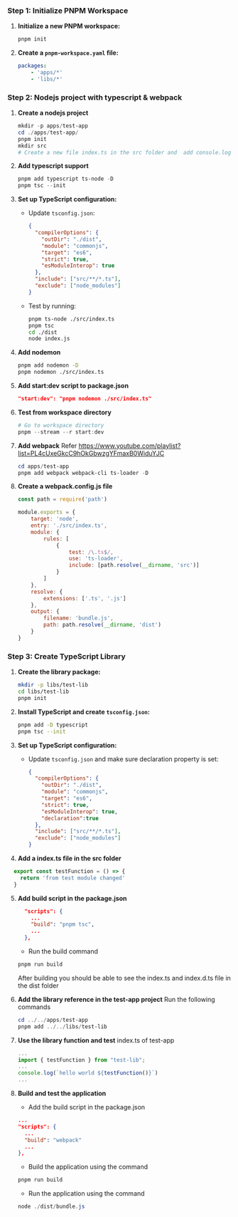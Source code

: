 ### Step 1: Initialize PNPM Workspace

1. **Initialize a new PNPM workspace:**
    ```sh
    pnpm init
    ```

2. **Create a `pnpm-workspace.yaml` file:**
    ```yaml
    packages:
        - 'apps/*'
        - 'libs/*'
    ```

### Step 2: Nodejs project with typescript & webpack

1. **Create a nodejs project**
    ```powershell
    mkdir -p apps/test-app
    cd ./apps/test-app/
    pnpm init
    mkdir src
    # Create a new file index.ts in the src folder and  add console.log('hello world!')
    ```

2. **Add typescript support**
    ```powershell
    pnpm add typescript ts-node -D
    pnpm tsc --init
    ```

3. **Set up TypeScript configuration:**
    - Update `tsconfig.json`:
      ```json
      {
        "compilerOptions": {
          "outDir": "./dist",
          "module": "commonjs",
          "target": "es6",
          "strict": true,
          "esModuleInterop": true
        },
        "include": ["src/**/*.ts"],
        "exclude": ["node_modules"]
      }
      ```
    
    - Test by running:
      ```sh
      pnpm ts-node ./src/index.ts
      pnpm tsc
      cd ./dist
      node index.js
      ```

4. **Add nodemon**
    ```sh
    pnpm add nodemon -D
    pnpm nodemon ./src/index.ts
    ```

5. **Add start:dev script to package.json**
    ```json
    "start:dev": "pnpm nodemon ./src/index.ts"
    ```

6. **Test from workspace directory**
    ```powershell
    # Go to workspace directory
    pnpm --stream --r start:dev
    ```

7. **Add webpack**
    Refer https://www.youtube.com/playlist?list=PL4cUxeGkcC9hOkGbwzgYFmaxB0WiduYJC
    ```powershell
    cd apps/test-app
    pnpm add webpack webpack-cli ts-loader -D
    ```

8. **Create a webpack.config.js file**
    ```js
    const path = require('path')

    module.exports = {
        target: 'node',
        entry: './src/index.ts',
        module: {
            rules: [
                {
                    test: /\.ts$/,
                    use: 'ts-loader',
                    include: [path.resolve(__dirname, 'src')]
                }
            ]
        },
        resolve: {
            extensions: ['.ts', '.js']
        },
        output: {
            filename: 'bundle.js',
            path: path.resolve(__dirname, 'dist')
        }
    }
    ```    


### Step 3: Create TypeScript Library

1. **Create the library package:**
    ```sh
    mkdir -p libs/test-lib
    cd libs/test-lib
    pnpm init
    ```

2. **Install TypeScript and create `tsconfig.json`:**
    ```sh
    pnpm add -D typescript
    pnpm tsc --init
    ```

3. **Set up TypeScript configuration:**
    - Update `tsconfig.json` and make sure declaration property is set:
      ```json
      {
        "compilerOptions": {
          "outDir": "./dist",
          "module": "commonjs",
          "target": "es6",
          "strict": true,
          "esModuleInterop": true,
          "declaration":true
        },
        "include": ["src/**/*.ts"],
        "exclude": ["node_modules"]
      }
      ```
4. **Add a index.ts file in the src folder**
  ```typescript
    export const testFunction = () => {
      return 'from test module changed'
    }
  ```
5. **Add build script in the package.json**
    ```json
      "scripts": {
        ...
        "build": "pnpm tsc",
        ...
      },
    ```

    - Run the build command
    ```sh
    pnpm run build
    ```
    After building you should be able to see the index.ts and index.d.ts file in the dist folder
    <br/>
6. **Add the library reference in the test-app project**
    Run the following commands
    ```powershell
    cd ../../apps/test-app
    pnpm add ../../libs/test-lib
    ```
7.  **Use the library function and test**
    index.ts of test-app
    ```typescript
    ...
    import { testFunction } from "test-lib";
    ...
    console.log(`hello world ${testFunction()}`)
    ...
    ```
8.  **Build and test the application**
    - Add the build script in the package.json
    ```json
    ...
    "scripts": {
      ...
      "build": "webpack"
      ...
    },
    ```
    - Build the application using the command
    ```powershell
    pnpm run build
    ```
    - Run the application using the command
    ```powershell
    node ./dist/bundle.js
    ```